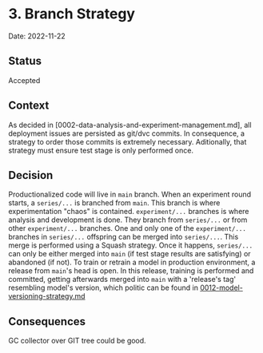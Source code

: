 # 3. Branch Strategy

Date: 2022-11-22

## Status

Accepted

## Context

As decided in [0002-data-analysis-and-experiment-management.md], all deployment issues are persisted as git/dvc commits.
In consequence, a strategy to order those commits is extremely necessary.
Aditionally, that strategy must ensure test stage is only performed once.

## Decision

Productionalized code will live in `main` branch.
When an experiment round starts, a `series/...` is branched from `main`. This branch is where experimentation "chaos"
is contained.
`experiment/...` branches is where analysis and development is done. They branch from `series/...` or from other
`experiment/...` branches.
One and only one of the `experiment/...` branches in `series/...` offspring can be merged into `series/...`. This merge is
performed using a Squash strategy. Once it happens, `series/...` can only be either merged into `main` (if test stage
results are satisfying) or abandoned (if not). 
To train or retrain a model in production environment, a release from `main`'s head is open. In this release, training
is performed and committed, getting afterwards merged into `main` with a 'release's tag' resembling model's version,
which politic can be found in [0012-model-versioning-strategy.md](0012-model-versioning-strategy.md)

## Consequences

GC collector over GIT tree could be good.
